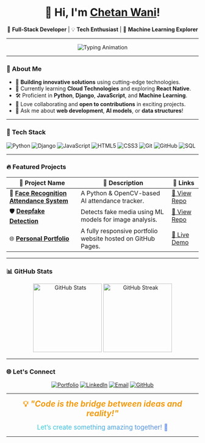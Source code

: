 

<h1 align="center">👋 Hi, I'm <a href="https://wani-chetan-999.github.io/Personal-Portfolio/" target="_blank">Chetan Wani</a>!</h1>  
<p align="center">
  🚀 <b>Full-Stack Developer</b> | 💡 <b>Tech Enthusiast</b> | 🤖 <b>Machine Learning Explorer</b>
</p>  

---

<p align="center">
  <img src="https://readme-typing-svg.demolab.com?font=Fira+Code&size=22&pause=1000&color=36BCF7&center=true&vCenter=true&width=500&lines=Constant+Learner;Full+Stack+Developer;Machine+Learning+Explorer;Tech+Enthusiast" alt="Typing Animation" />
</p>

---

### 🌟 About Me  

- 🔭 **Building innovative solutions** using cutting-edge technologies.  
- 🌱 Currently learning **Cloud Technologies** and exploring **React Native**.  
- 🛠️ Proficient in **Python**, **Django**, **JavaScript**, and **Machine Learning**.  
- 🤝 Love collaborating and **open to contributions** in exciting projects.  
- 💬 Ask me about **web development**, **AI models**, or **data structures**!  

---

### 🚀 Tech Stack  
<p>
  <img src="https://img.shields.io/badge/Python-%233776AB.svg?style=for-the-badge&logo=python&logoColor=white" alt="Python"/>
  <img src="https://img.shields.io/badge/Django-%23092E20.svg?style=for-the-badge&logo=django&logoColor=white" alt="Django"/>
  <img src="https://img.shields.io/badge/JavaScript-%23F7DF1E.svg?style=for-the-badge&logo=javascript&logoColor=black" alt="JavaScript"/>
  <img src="https://img.shields.io/badge/HTML5-%23E34F26.svg?style=for-the-badge&logo=html5&logoColor=white" alt="HTML5"/>
  <img src="https://img.shields.io/badge/CSS3-%231572B6.svg?style=for-the-badge&logo=css3&logoColor=white" alt="CSS3"/>
  <img src="https://img.shields.io/badge/Git-%23F05033.svg?style=for-the-badge&logo=git&logoColor=white" alt="Git"/>
  <img src="https://img.shields.io/badge/GitHub-%23181717.svg?style=for-the-badge&logo=github&logoColor=white" alt="GitHub"/>
  <img src="https://img.shields.io/badge/SQL-%234477A1.svg?style=for-the-badge&logo=mysql&logoColor=white" alt="SQL"/>
</p>  

---

### 🔥 Featured Projects  

| 🌟 **Project Name** | 📝 **Description** | 🔗 **Links** |  
|---------------------|--------------------|-------------|  
| 🎯 **[Face Recognition Attendance System](#)** | A Python & OpenCV-based AI attendance tracker. | [🔗 View Repo](#) |  
| 🛡️ **[Deepfake Detection](#)** | Detects fake media using ML models for image analysis. | [🔗 View Repo](#) |  
| 🌐 **[Personal Portfolio](https://wani-chetan-999.github.io/Personal-Portfolio/)** | A fully responsive portfolio website hosted on GitHub Pages. | [🔗 Live Demo](https://chetandev999.netlify.app/) |  

---

### 📊 GitHub Stats  
<p align="center">
  <img src="https://github-readme-stats.vercel.app/api?username=Wani-Chetan-999&show_icons=true&theme=radical" alt="GitHub Stats" height="180" />
  <img src="https://github-readme-streak-stats.herokuapp.com/?user=Wani-Chetan-999&theme=radical" alt="GitHub Streak" height="180" />
</p>  

---

### 🌐 Let's Connect  

<p align="center">
  <a href="https://wani-chetan-999.github.io/Personal-Portfolio/" target="_blank"><img src="https://img.shields.io/badge/Website-%230A66C2.svg?style=for-the-badge&logo=About.me&logoColor=white" alt="Portfolio"></a>
  <a href="https://www.linkedin.com/in/chetanwani/" target="_blank"><img src="https://img.shields.io/badge/LinkedIn-%230077B5.svg?style=for-the-badge&logo=linkedin&logoColor=white" alt="LinkedIn"></a>
  <a href="mailto:02ckwani@gmail.com"><img src="https://img.shields.io/badge/Email-D14836?style=for-the-badge&logo=gmail&logoColor=white" alt="Email"></a>
  <a href="https://github.com/Wani-Chetan-999" target="_blank"><img src="https://img.shields.io/badge/GitHub-%23181717.svg?style=for-the-badge&logo=github&logoColor=white" alt="GitHub"></a>
</p>  

---
<p align="center">
  <b style="font-size: 1.5em; color: #f39c12;">💡 <i>"Code is the bridge between ideas and reality!"</i></b>  
</p>  
<p align="center">
  <span style="font-size: 1.2em; background: linear-gradient(90deg, #36d1dc, #5b86e5); -webkit-background-clip: text; color: transparent;">
    Let’s create something amazing together! 🚀
  </span>
</p>
 

---

